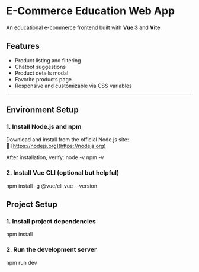 # E-Commerce Education Web App

An educational e-commerce frontend built with **Vue 3** and **Vite**.

## Features

- Product listing and filtering  
- Chatbot suggestions  
- Product details modal  
- Favorite products page  
- Responsive and customizable via CSS variables

---

## Environment Setup

### 1. Install Node.js and npm

Download and install from the official Node.js site:  
🔗 [https://nodejs.org](https://nodejs.org)

After installation, verify:
node -v
npm -v

### 2. Install Vue CLI (optional but helpful)

npm install -g @vue/cli
vue --version

## Project Setup

### 1. Install project dependencies

npm install

### 2. Run the development server
npm run dev




